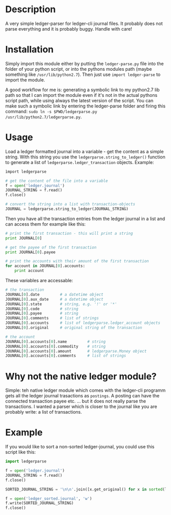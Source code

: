 # Description

A very simple ledger-parser for ledger-cli journal files. It probably does not parse everything and it is probably buggy. Handle with care!

# Installation

Simply import this module either by putting the `ledger-parse.py` file into the folder of your python script, or into the pythons modules path (maybe something like `/usr/lib/python2.7`). Then just use `import ledger-parse` to import the module.

A good workflow for me is: generating a symbolic link to my python2.7 lib path so that I can import the module even if it's not in the actual pythons script path, while using always the latest version of the script. You can make such a symbolic link by entering the ledger-parse folder and firing this command: `sudo ln -s $PWD/ledgerparse.py /usr/lib/python2.7/ledgerparse.py`.

# Usage

Load a ledger formatted journal into a variable - get the content as a simple string. With this string you use the `ledgerparse.string_to_ledger()` function to generate a list of `ledgerparse.ledger_transaction` objects. Example:

```python
ìmport ledgerparse

# get the content of the file into a variable
f = open('ledger.journal')
JOURNAL_STRING = f.read()
f.close()

# convert the string into a list with transaction-objects
JOURNAL = ledgerparse.string_to_ledger(JOURNAL_STRING)
```

Then you have all the transaction entries from the ledger journal in a list and can access them for example like this:

```python
# print the first transaction - this will print a string
print JOURNAL[0]

# get the payee of the first transaction
print JOURNAL[0].payee

# print the accounts with their amount of the first transaction
for account in JOURNAL[0].accounts:
    print account
```

These variables are accessable:

```python
# the transaction
JOURNAL[0].date         # a datetime object
JOURNAL[0].aux_date     # a datetime object
JOURNAL[0].state        # string, e.g. '!' or '*'
JOURNAL[0].code         # string
JOURNAL[0].payee        # string
JOURNAL[0].comments     # list of strings
JOURNAL[0].accounts     # list of ledgerparse.ledger_account objects
JOURNAL[0].original     # original string of the transaction

# the account
JOUNRAL[0].accounts[0].name         # string
JOUNRAL[0].accounts[0].commodity    # string
JOUNRAL[0].accounts[0].amount       # ledgerparse.Money object
JOUNRAL[0].accounts[0].comments     # list of strings
```

# Why not the native ledger module?

Simple: teh native ledger module which comes with the ledger-cli programm gets all the ledger journal trasactions as `postings`. A posting can have the connected transaction payee etc. ... but it does not really parse the transactions. I wanted a parser which is closer to the journal like you are probably write: a list of transactions.

# Example

If you would like to sort a non-sorted ledger-journal, you could use this script like this:

```python
import ledgerparse

f = open('ledger.journal')
JOURNAL_STRING = f.read()
f.close()

SORTED_JOURNAL_STRING = '\n\n'.join([x.get_original() for x in sorted(ledgerparse.string_to_ledger(JOURNAL_STRING), key=lambda y: y.date)])

f = open('ledger_sorted.journal', 'w')
f.write(SORTED_JOURNAL_STRING)
f.close()
```